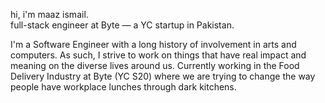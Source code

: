 hi, i'm maaz ismail.  
full-stack engineer at Byte — a YC startup in Pakistan.  
  
I'm a Software Engineer with a long history of involvement in arts and computers. As such, I strive to work on things that have real impact and meaning on the diverse lives around us. Currently working in the Food Delivery Industry at Byte (YC S20) where we are trying to change the way people have workplace lunches through dark kitchens.
